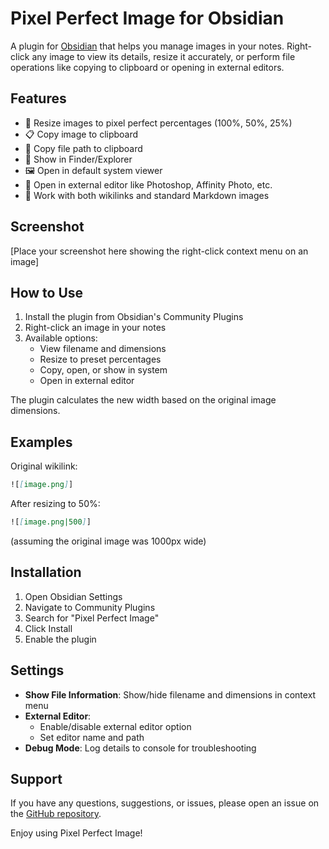 # Pixel Perfect Image for Obsidian

A plugin for [Obsidian](https://obsidian.md) that helps you manage images in your notes. Right-click any image to view its details, resize it accurately, or perform file operations like copying to clipboard or opening in external editors.

## Features

- 📐 Resize images to pixel perfect percentages (100%, 50%, 25%)
- 📋 Copy image to clipboard
- 🔗 Copy file path to clipboard
- 📂 Show in Finder/Explorer
- 🖼️ Open in default system viewer
- 🎨 Open in external editor like Photoshop, Affinity Photo, etc.
- 🔄 Work with both wikilinks and standard Markdown images

## Screenshot

[Place your screenshot here showing the right-click context menu on an image]

## How to Use

1. Install the plugin from Obsidian's Community Plugins
2. Right-click an image in your notes
3. Available options:
   - View filename and dimensions
   - Resize to preset percentages
   - Copy, open, or show in system
   - Open in external editor

The plugin calculates the new width based on the original image dimensions.

## Examples

Original wikilink:
```md
![[image.png]]
```

After resizing to 50%:
```md
![[image.png|500]]
```
(assuming the original image was 1000px wide)

## Installation

1. Open Obsidian Settings
2. Navigate to Community Plugins
3. Search for "Pixel Perfect Image"
4. Click Install
5. Enable the plugin

## Settings

- **Show File Information**: Show/hide filename and dimensions in context menu
- **External Editor**:
  - Enable/disable external editor option
  - Set editor name and path
- **Debug Mode**: Log details to console for troubleshooting

## Support

If you have any questions, suggestions, or issues, please open an issue on the [GitHub repository](https://github.com/johansan/pixel-perfect-image).

Enjoy using Pixel Perfect Image!
